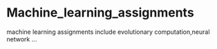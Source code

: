 # Machine_learning_assignments
machine learning assignments include evolutionary computation,neural network ...
